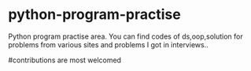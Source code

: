 # python-program-practise

Python program practise area. You can find codes of ds,oop,solution for problems from various sites and 
problems I got in interviews..


#contributions are most welcomed
